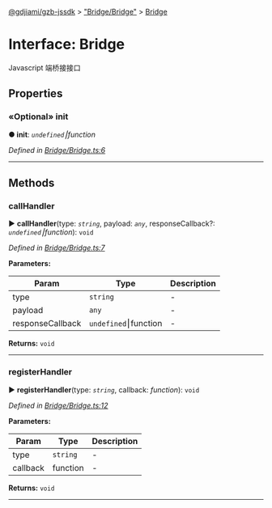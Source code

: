 [@gdjiami/gzb-jssdk](../README.md) > ["Bridge/Bridge"](../modules/_bridge_bridge_.md) > [Bridge](../interfaces/_bridge_bridge_.bridge.md)



# Interface: Bridge


Javascript 端桥接接口


## Properties
<a id="init"></a>

### «Optional» init

**●  init**:  *`undefined`⎮function* 

*Defined in [Bridge/Bridge.ts:6](https://github.com/GDJiaMi/gzb-jssdk/blob/38ff667/src/Bridge/Bridge.ts#L6)*





___


## Methods
<a id="callhandler"></a>

###  callHandler

► **callHandler**(type: *`string`*, payload: *`any`*, responseCallback?: *`undefined`⎮function*): `void`




*Defined in [Bridge/Bridge.ts:7](https://github.com/GDJiaMi/gzb-jssdk/blob/38ff667/src/Bridge/Bridge.ts#L7)*



**Parameters:**

| Param | Type | Description |
| ------ | ------ | ------ |
| type | `string`   |  - |
| payload | `any`   |  - |
| responseCallback | `undefined`⎮function   |  - |





**Returns:** `void`





___

<a id="registerhandler"></a>

###  registerHandler

► **registerHandler**(type: *`string`*, callback: *function*): `void`




*Defined in [Bridge/Bridge.ts:12](https://github.com/GDJiaMi/gzb-jssdk/blob/38ff667/src/Bridge/Bridge.ts#L12)*



**Parameters:**

| Param | Type | Description |
| ------ | ------ | ------ |
| type | `string`   |  - |
| callback | function   |  - |





**Returns:** `void`





___


